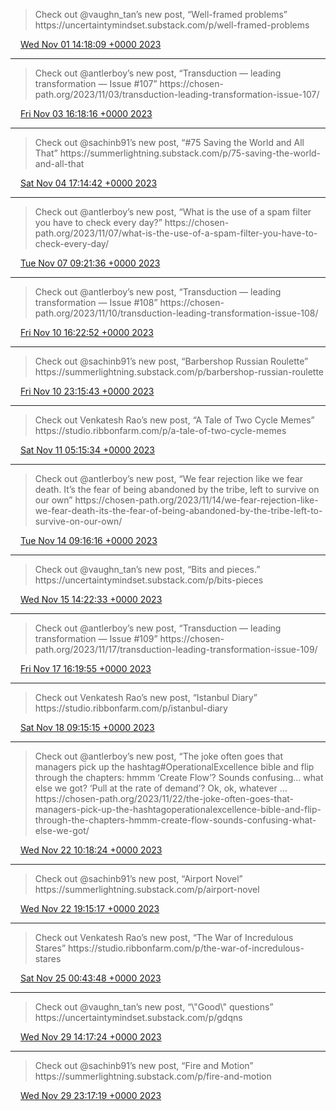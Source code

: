 > Check out @vaughn\_tan’s new post, “Well\-framed problems” https://uncertaintymindset\.substack\.com/p/well\-framed\-problems

<img src="../../media/tweet.ico" width="12" /> [Wed Nov 01 14:18:09 +0000 2023](https://twitter.com/yak_collective/status/1719720486609817611)

----

> Check out @antlerboy’s new post, “Transduction — leading transformation — Issue \#107” https://chosen\-path\.org/2023/11/03/transduction\-leading\-transformation\-issue\-107/

<img src="../../media/tweet.ico" width="12" /> [Fri Nov 03 16:18:16 +0000 2023](https://twitter.com/yak_collective/status/1720475490325082283)

----

> Check out @sachinb91’s new post, “\#75 Saving the World and All That” https://summerlightning\.substack\.com/p/75\-saving\-the\-world\-and\-all\-that

<img src="../../media/tweet.ico" width="12" /> [Sat Nov 04 17:14:42 +0000 2023](https://twitter.com/yak_collective/status/1720852081261596908)

----

> Check out @antlerboy’s new post, “What is the use of a spam filter you have to check every day?” https://chosen\-path\.org/2023/11/07/what\-is\-the\-use\-of\-a\-spam\-filter\-you\-have\-to\-check\-every\-day/

<img src="../../media/tweet.ico" width="12" /> [Tue Nov 07 09:21:36 +0000 2023](https://twitter.com/yak_collective/status/1721820185412206754)

----

> Check out @antlerboy’s new post, “Transduction — leading transformation — Issue \#108” https://chosen\-path\.org/2023/11/10/transduction\-leading\-transformation\-issue\-108/

<img src="../../media/tweet.ico" width="12" /> [Fri Nov 10 16:22:52 +0000 2023](https://twitter.com/yak_collective/status/1723013361246375966)

----

> Check out @sachinb91’s new post, “Barbershop Russian Roulette” https://summerlightning\.substack\.com/p/barbershop\-russian\-roulette

<img src="../../media/tweet.ico" width="12" /> [Fri Nov 10 23:15:43 +0000 2023](https://twitter.com/yak_collective/status/1723117262234677435)

----

> Check out Venkatesh Rao’s new post, “A Tale of Two Cycle Memes” https://studio\.ribbonfarm\.com/p/a\-tale\-of\-two\-cycle\-memes

<img src="../../media/tweet.ico" width="12" /> [Sat Nov 11 05:15:34 +0000 2023](https://twitter.com/yak_collective/status/1723207818612703407)

----

> Check out @antlerboy’s new post, “We fear rejection like we fear death\. It’s the fear of being abandoned by the tribe, left to survive on our own” https://chosen\-path\.org/2023/11/14/we\-fear\-rejection\-like\-we\-fear\-death\-its\-the\-fear\-of\-being\-abandoned\-by\-the\-tribe\-left\-to\-survive\-on\-our\-own/

<img src="../../media/tweet.ico" width="12" /> [Tue Nov 14 09:16:16 +0000 2023](https://twitter.com/yak_collective/status/1724355556687712400)

----

> Check out @vaughn\_tan’s new post, “Bits and pieces\.” https://uncertaintymindset\.substack\.com/p/bits\-pieces

<img src="../../media/tweet.ico" width="12" /> [Wed Nov 15 14:22:33 +0000 2023](https://twitter.com/yak_collective/status/1724795024280584634)

----

> Check out @antlerboy’s new post, “Transduction — leading transformation — Issue \#109” https://chosen\-path\.org/2023/11/17/transduction\-leading\-transformation\-issue\-109/

<img src="../../media/tweet.ico" width="12" /> [Fri Nov 17 16:19:55 +0000 2023](https://twitter.com/yak_collective/status/1725549333917979045)

----

> Check out Venkatesh Rao’s new post, “Istanbul Diary” https://studio\.ribbonfarm\.com/p/istanbul\-diary

<img src="../../media/tweet.ico" width="12" /> [Sat Nov 18 09:15:15 +0000 2023](https://twitter.com/yak_collective/status/1725804852972855306)

----

> Check out @antlerboy’s new post, “The joke often goes that managers pick up the hashtag\#OperationalExcellence bible and flip through the chapters: hmmm ‘Create Flow’? Sounds confusing… what else we got? ‘Pull at the rate of demand’? Ok, ok, whatever … https://chosen\-path\.org/2023/11/22/the\-joke\-often\-goes\-that\-managers\-pick\-up\-the\-hashtagoperationalexcellence\-bible\-and\-flip\-through\-the\-chapters\-hmmm\-create\-flow\-sounds\-confusing\-what\-else\-we\-got/

<img src="../../media/tweet.ico" width="12" /> [Wed Nov 22 10:18:24 +0000 2023](https://twitter.com/yak_collective/status/1727270297714237460)

----

> Check out @sachinb91’s new post, “Airport Novel” https://summerlightning\.substack\.com/p/airport\-novel

<img src="../../media/tweet.ico" width="12" /> [Wed Nov 22 19:15:17 +0000 2023](https://twitter.com/yak_collective/status/1727405408472481854)

----

> Check out Venkatesh Rao’s new post, “The War of Incredulous Stares” https://studio\.ribbonfarm\.com/p/the\-war\-of\-incredulous\-stares

<img src="../../media/tweet.ico" width="12" /> [Sat Nov 25 00:43:48 +0000 2023](https://twitter.com/yak_collective/status/1728212858385617232)

----

> Check out @vaughn\_tan’s new post, “\\"Good\\" questions” https://uncertaintymindset\.substack\.com/p/gdqns

<img src="../../media/tweet.ico" width="12" /> [Wed Nov 29 14:17:24 +0000 2023](https://twitter.com/yak_collective/status/1729867156563939771)

----

> Check out @sachinb91’s new post, “Fire and Motion” https://summerlightning\.substack\.com/p/fire\-and\-motion

<img src="../../media/tweet.ico" width="12" /> [Wed Nov 29 23:17:19 +0000 2023](https://twitter.com/yak_collective/status/1730003032425771159)